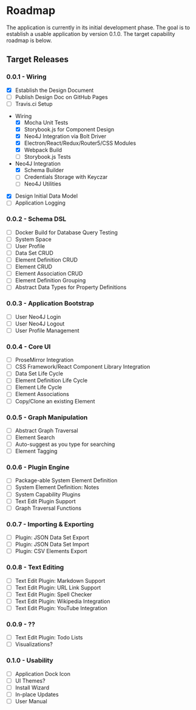 # Roadmap
The application is currently in its initial development phase. The goal is to establish a usable application by version 0.1.0. The target capability roadmap is below. 

## Target Releases
### 0.0.1 - Wiring
- [X] Establish the Design Document
- [ ] Publish Design Doc on GitHub Pages
- [ ] Travis.ci Setup
- Wiring
	- [X] Mocha Unit Tests
	- [X] Storybook.js for Component Design
	- [X] Neo4J Integration via Bolt Driver
	- [X] Electron/React/Redux/Router5/CSS Modules
	- [X] Webpack Build
	- [ ] Storybook.js Tests
- Neo4J Integration
	- [X] Schema Builder
	- [ ] Credentials Storage with Keyczar
	- [ ] Neo4J Utilities
- [X] Design Initial Data Model
- [ ] Application Logging

### 0.0.2 - Schema DSL
- [ ] Docker Build for Database Query Testing
- [ ] System Space
- [ ] User Profile 
- [ ] Data Set CRUD
- [ ] Element Definition CRUD
- [ ] Element CRUD
- [ ] Element Association CRUD
- [ ] Element Definition Grouping
- [ ] Abstract Data Types for Property Definitions

### 0.0.3 - Application Bootstrap
- [ ] User Neo4J Login
- [ ] User Neo4J Logout
- [ ] User Profile Management

### 0.0.4 - Core UI
- [ ] ProseMirror Integration
- [ ] CSS Framework/React Component Library Integration
- [ ] Data Set Life Cycle
- [ ] Element Definition Life Cycle 
- [ ] Element Life Cycle 
- [ ] Element Associations
- [ ] Copy/Clone an existing Element

### 0.0.5 - Graph Manipulation
- [ ] Abstract Graph Traversal
- [ ] Element Search
- [ ] Auto-suggest as you type for searching
- [ ] Element Tagging

### 0.0.6 - Plugin Engine
- [ ] Package-able System Element Definition
- [ ] System Element Definition: Notes
- [ ] System Capability Plugins
- [ ] Text Edit Plugin Support
- [ ] Graph Traversal Functions

### 0.0.7 - Importing & Exporting
- [ ] Plugin: JSON Data Set Export
- [ ] Plugin: JSON Data Set Import
- [ ] Plugin: CSV Elements Export

### 0.0.8 - Text Editing
- [ ] Text Edit Plugin: Markdown Support
- [ ] Text Edit Plugin: URL Link Support
- [ ] Text Edit Plugin: Spell Checker
- [ ] Text Edit Plugin: Wikipedia Integration
- [ ] Text Edit Plugin: YouTube Integration

### 0.0.9 - ??
- [ ] Text Edit Plugin: Todo Lists
- [ ] Visualizations?

### 0.1.0 - Usability
- [ ] Application Dock Icon
- [ ] UI Themes?
- [ ] Install Wizard
- [ ] In-place Updates
- [ ] User Manual
